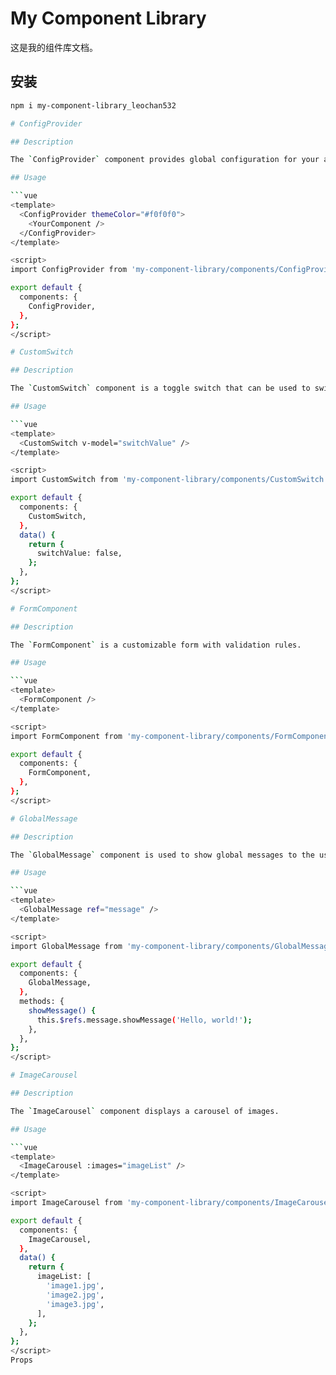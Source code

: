 # My Component Library

这是我的组件库文档。

## 安装

```bash
npm i my-component-library_leochan532

# ConfigProvider

## Description

The `ConfigProvider` component provides global configuration for your application, such as theme and localization.

## Usage

```vue
<template>
  <ConfigProvider themeColor="#f0f0f0">
    <YourComponent />
  </ConfigProvider>
</template>

<script>
import ConfigProvider from 'my-component-library/components/ConfigProvider.vue';

export default {
  components: {
    ConfigProvider,
  },
};
</script>

# CustomSwitch

## Description

The `CustomSwitch` component is a toggle switch that can be used to switch between two states.

## Usage

```vue
<template>
  <CustomSwitch v-model="switchValue" />
</template>

<script>
import CustomSwitch from 'my-component-library/components/CustomSwitch.vue';

export default {
  components: {
    CustomSwitch,
  },
  data() {
    return {
      switchValue: false,
    };
  },
};
</script>

# FormComponent

## Description

The `FormComponent` is a customizable form with validation rules.

## Usage

```vue
<template>
  <FormComponent />
</template>

<script>
import FormComponent from 'my-component-library/components/FormComponent.vue';

export default {
  components: {
    FormComponent,
  },
};
</script>

# GlobalMessage

## Description

The `GlobalMessage` component is used to show global messages to the user.

## Usage

```vue
<template>
  <GlobalMessage ref="message" />
</template>

<script>
import GlobalMessage from 'my-component-library/components/GlobalMessage.vue';

export default {
  components: {
    GlobalMessage,
  },
  methods: {
    showMessage() {
      this.$refs.message.showMessage('Hello, world!');
    },
  },
};
</script>

# ImageCarousel

## Description

The `ImageCarousel` component displays a carousel of images.

## Usage

```vue
<template>
  <ImageCarousel :images="imageList" />
</template>

<script>
import ImageCarousel from 'my-component-library/components/ImageCarousel.vue';

export default {
  components: {
    ImageCarousel,
  },
  data() {
    return {
      imageList: [
        'image1.jpg',
        'image2.jpg',
        'image3.jpg',
      ],
    };
  },
};
</script>
Props
